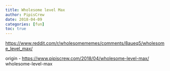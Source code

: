 ```yaml
---
title: Wholesome level Max
author: PipisCrew
date: 2018-04-09
categories: [fun]
toc: true
---
```


https://www.reddit.com/r/wholesomememes/comments/8aueq5/wholesome_level_max/

origin - https://www.pipiscrew.com/2018/04/wholesome-level-max/ wholesome-level-max